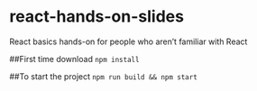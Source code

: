 # react-hands-on-slides
React basics hands-on for people who aren’t familiar with React

##First time download
```npm install```

##To start the project
```npm run build && npm start```
